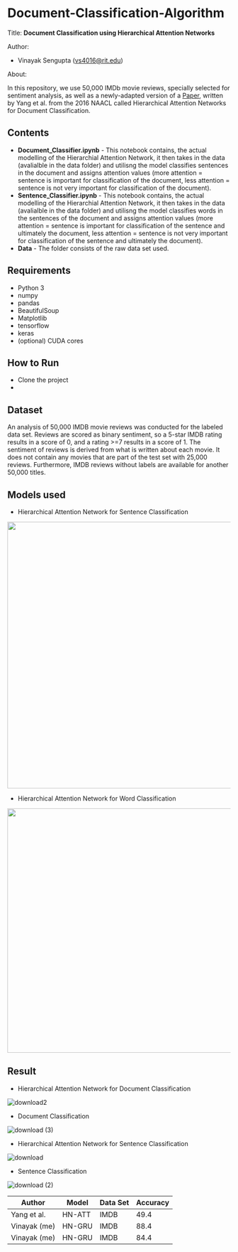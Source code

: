 # Document-Classification-Algorithm

Title: **Document Classification using Hierarchical Attention Networks**

Author: 
* Vinayak Sengupta (vs4016@rit.edu)


About:

In this repository, we use 50,000 IMDb movie reviews, specially selected for sentiment analysis, as well as a newly-adapted version of a [Paper](https://www.cc.gatech.edu/~dyang888/docs/naacl16.pdf), written by Yang et al. from the 2016 NAACL called Hierarchical Attention Networks for Document Classification.

## Contents

* **Document_Classifier.ipynb** - This notebook contains, the actual modelling of the Hierarchial Attention Network, it then takes in the data (avalialble in the data folder) and utilisng the model classifies sentences in the document and assigns attention values (more attention = sentence is important for classification of the document, less attention = sentence is not very important for classification of the document).
* **Sentence_Classifier.ipynb** - This notebook contains, the actual modelling of the Hierarchial Attention Network, it then takes in the data (avalialble in the data folder) and utilisng the model classifies words in the sentences of the document and assigns attention values (more attention = sentence is important for classification of the sentence and ultimately the document, less attention = sentence is not very important for classification of the sentence and ultimately the document).
* **Data** - The folder consists of the raw data set used.

## Requirements

* Python 3
* numpy
* pandas
* BeautifulSoup
* Matplotlib
* tensorflow
* keras
* (optional) CUDA cores

## How to Run
* Clone the project
* 

## Dataset

An analysis of 50,000 IMDB movie reviews was conducted for the labeled data set. Reviews are scored as binary sentiment, so a 5-star IMDB rating results in a score of 0, and a rating >=7 results in a score of 1. The sentiment of reviews is derived from what is written about each movie. It does not contain any movies that are part of the test set with 25,000 reviews. Furthermore, IMDB reviews without labels are available for another 50,000 titles.

## Models used
* Hierarchical Attention Network for Sentence Classification

<img height="600" src=https://user-images.githubusercontent.com/34100245/145495765-b46bc3ae-33e2-44ee-9556-73a1dcc36786.png />

* Hierarchical Attention Network for Word Classification

<img height="550" src=https://user-images.githubusercontent.com/34100245/145495832-395349bd-36b9-458a-84ff-727228b75f05.png />


## Result

* Hierarchical Attention Network for Document Classification

![download2](https://user-images.githubusercontent.com/34100245/145504812-d225823d-acf3-48cb-b5e3-9ab8cbb70563.png)

* Document Classification

![download (3)](https://user-images.githubusercontent.com/34100245/145504727-231fdf5e-d7be-4170-8ad8-d1f15fc66d80.png)


* Hierarchical Attention Network for Sentence Classification

![download](https://user-images.githubusercontent.com/34100245/145496222-f46d78fe-613e-49de-8dd9-e38779250444.png)

*  Sentence Classification

![download (2)](https://user-images.githubusercontent.com/34100245/145496426-fd09ff4d-072a-428c-9f20-53cb3a778dd3.png)

|Author | Model | Data Set | Accuracy |
|--- | --- | --- | --- |
|Yang et al. | HN-ATT | IMDB |49.4|
|Vinayak (me) | HN-GRU | IMDB |88.4  | 
|Vinayak (me) | HN-GRU  | IMDB |84.4 |

